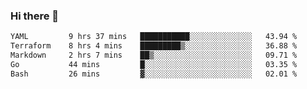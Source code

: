 ### Hi there 👋

<!--
**urzz/urzz** is a ✨ _special_ ✨ repository because its `README.md` (this file) appears on your GitHub profile.

Here are some ideas to get you started:

- 🔭 I’m currently working on ...
- 🌱 I’m currently learning ...
- 👯 I’m looking to collaborate on ...
- 🤔 I’m looking for help with ...
- 💬 Ask me about ...
- 📫 How to reach me: ...
- 😄 Pronouns: ...
- ⚡ Fun fact: ...
-->

<!--START_SECTION:waka-->

```txt
YAML         9 hrs 37 mins   ███████████░░░░░░░░░░░░░░   43.94 %
Terraform    8 hrs 4 mins    █████████▒░░░░░░░░░░░░░░░   36.88 %
Markdown     2 hrs 7 mins    ██▒░░░░░░░░░░░░░░░░░░░░░░   09.71 %
Go           44 mins         █░░░░░░░░░░░░░░░░░░░░░░░░   03.35 %
Bash         26 mins         ▓░░░░░░░░░░░░░░░░░░░░░░░░   02.01 %
```

<!--END_SECTION:waka-->
